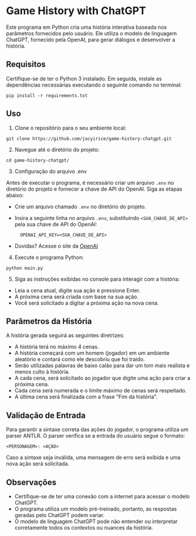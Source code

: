# Game History with ChatGPT

Este programa em Python cria uma história interativa baseada nos parâmetros fornecidos pelo usuário. Ele utiliza o modelo de linguagem ChatGPT, fornecido pela OpenAI, para gerar diálogos e desenvolver a história.

## Requisitos

Certifique-se de ter o Python 3 instalado. Em seguida, instale as dependências necessárias executando o seguinte comando no terminal:

```shell
pip install -r requirements.txt
```

## Uso

1. Clone o repositório para o seu ambiente local:

```shell
git clone https://github.com/jacyirice/game-history-chatgpt.git
```

2. Navegue até o diretório do projeto:

```shell
cd game-history-chatgpt/
```

3. Configuração do arquivo .env

Antes de executar o programa, é necessário criar um arquivo `.env` no diretório do projeto e fornecer a chave de API do OpenAI. Siga as etapas abaixo:

- Crie um arquivo chamado `.env` no diretório do projeto.
- Insira a seguinte linha no arquivo `.env`, substituindo `<SUA_CHAVE_DE_API>` pela sua chave de API do OpenAI:

        OPENAI_API_KEY=<SUA_CHAVE_DE_API>
- Duvidas? Acesse o site da [OpenAI](https://platform.openai.com/docs/quickstart/build-your-application) 
4. Execute o programa Python:

```shell
python main.py
```


5. Siga as instruções exibidas no console para interagir com a história:

- Leia a cena atual, digite sua ação e pressione Enter.
- A próxima cena será criada com base na sua ação.
- Você será solicitado a digitar a próxima ação na nova cena.

## Parâmetros da História

A história gerada seguirá as seguintes diretrizes:

- A história terá no máximo 4 cenas.
- A história começará com um homem (jogador) em um ambiente aleatório e contará como ele descobriu que foi traido.
- Serão utilizadas palavras de baixo calão para dar um tom mais realista e menos culto à história.
- A cada cena, será solicitado ao jogador que digite uma ação para criar a próxima cena.
- Cada cena será numerada e o limite máximo de cenas será respeitado.
- A última cena será finalizada com a frase "Fim da história".

## Validação de Entrada

Para garantir a sintaxe correta das ações do jogador, o programa utiliza um parser ANTLR. O parser verifica se a entrada do usuário segue o formato:
                
    <PERSONAGEM>: <AÇÃO>

Caso a sintaxe seja inválida, uma mensagem de erro será exibida e uma nova ação será solicitada.

## Observações

- Certifique-se de ter uma conexão com a internet para acessar o modelo ChatGPT.
- O programa utiliza um modelo pré-treinado, portanto, as respostas geradas pelo ChatGPT podem variar.
- O modelo de linguagem ChatGPT pode não entender ou interpretar corretamente todos os contextos ou nuances da história.
